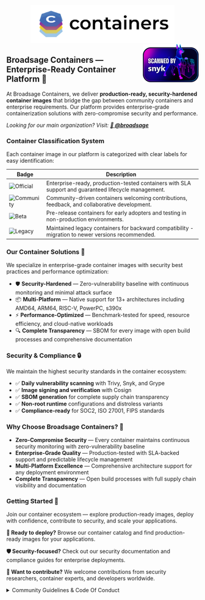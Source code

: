 <p align="center">
  <img src="containers-full-horiz.png" alt="Broadsage Containers" height="100" />
  <img src="scanned-by-snyk.png" alt="Broadsage Containers Scanned by Snyk" height="100" style="float:right;" />
</p>

## Broadsage Containers — Enterprise-Ready Container Platform 🐳

At Broadsage Containers, we deliver **production-ready, security-hardened container images** that bridge the gap between community containers and enterprise requirements. Our platform provides enterprise-grade containerization solutions with zero-compromise security and performance.

*Looking for our main organization? Visit: [**🏢 @broadsage**](https://github.com/broadsage)*

### Container Classification System

Each container image in our platform is categorized with clear labels for easy identification:

| Badge | Description |
|-------|-------------|
| ![Official](https://img.shields.io/badge/container-official-green.svg?colorA=303033&colorB=ff8a2c&label=Broadsage&style=flat) | Enterprise-ready, production-tested containers with SLA support and guaranteed lifecycle management. |
| ![Community](https://img.shields.io/badge/container-community-green.svg?colorA=303033&colorB=28B8A0&label=Broadsage&style=flat) | Community-driven containers welcoming contributions, feedback, and collaborative development. |
| ![Beta](https://img.shields.io/badge/container-beta-green.svg?colorA=303033&colorB=c3cf00&label=Broadsage&style=flat) | Pre-release containers for early adopters and testing in non-production environments. |
| ![Legacy](https://img.shields.io/badge/container-legacy-green.svg?colorA=303033&colorB=D1D1D2&label=Broadsage&style=flat) | Maintained legacy containers for backward compatibility - migration to newer versions recommended. |

### Our Container Solutions 🚀

We specialize in enterprise-grade container images with security best practices and performance optimization:

- 🛡️ **Security-Hardened** — Zero-vulnerability baseline with continuous monitoring and minimal attack surface
- 📦 **Multi-Platform** — Native support for 13+ architectures including AMD64, ARM64, RISC-V, PowerPC, s390x
- ⚡ **Performance-Optimized** — Benchmark-tested for speed, resource efficiency, and cloud-native workloads
- 🔍 **Complete Transparency** — SBOM for every image with open build processes and comprehensive documentation

### Security & Compliance 🔒

We maintain the highest security standards in the container ecosystem:

- ✅ **Daily vulnerability scanning** with Trivy, Snyk, and Grype
- ✅ **Image signing and verification** with Cosign
- ✅ **SBOM generation** for complete supply chain transparency
- ✅ **Non-root runtime** configurations and distroless variants
- ✅ **Compliance-ready** for SOC2, ISO 27001, FIPS standards

### Why Choose Broadsage Containers? 💼

- **Zero-Compromise Security** — Every container maintains continuous security monitoring with zero-vulnerability baseline
- **Enterprise-Grade Quality** — Production-tested with SLA-backed support and predictable lifecycle management
- **Multi-Platform Excellence** — Comprehensive architecture support for any deployment environment
- **Complete Transparency** — Open build processes with full supply chain visibility and documentation

### Getting Started 🚀

Join our container ecosystem — explore production-ready images, deploy with confidence, contribute to security, and scale your applications.

**🐳 Ready to deploy?** Browse our container catalog and find production-ready images for your applications.

**🛡️ Security-focused?** Check out our security documentation and compliance guides for enterprise deployments.

**🤝 Want to contribute?** We welcome contributions from security researchers, container experts, and developers worldwide.

<details>
<summary>Community Guidelines & Code Of Conduct</summary>
<br>
This code of conduct outlines our expectations for all those who participate in our container platform projects and communities, as well as the consequences for unacceptable behaviour. We invite all those who participate to help us create safe and positive experiences for everyone in the container ecosystem.

#### Expected Community Behavior

The following behaviours are expected and requested of all community members:

* Participate in an authentic and active way. In doing so, you contribute to the health and longevity of our container community.
* Exercise consideration, respect and empathy in your speech and actions. Remember, we have all been through different stages of learning container technologies.
* Refrain from demeaning, discriminatory, or harassing behaviour and speech.
* Focus on constructive discussions about container security, performance, and best practices.
* Disagreements on technical approaches are fine, argumentative behaviour or trolling are not.

#### Unacceptable Community Behavior

* Do not perform threats of violence or use violent language directed against another person.
* Do not make jokes of sexist, racist, homophobic, transphobic, ableist or otherwise discriminatory nature, or use language of this nature.
* Do not post or display sexually explicit or violent material.
* Do not post or threaten to post other people's personally identifying information ("doxing").
* Do not make personal insults, particularly those related to gender, sexual orientation, race, religion, or disability.
* Do not engage in sexual attention. This includes, sexualised comments or jokes and sexual advances.
* Do not advocate for, or encourage, any of the above behaviour.

Please take into account that online communities bring together people from many different cultures and backgrounds. It's important to understand that sometimes the combination of cultural differences and online interaction can lead to misunderstandings. That is why having empathy is very important.

#### Reporting Issues

If someone is acting inappropriately or violating this Code of Conduct in any shape or form, and they are not receptive to your feedback or you prefer not to confront them, please reach out to Broadsage Containers via conduct@broadsage.com

#### Consequences of Unacceptable Behaviour

Unacceptable behaviour from any community member will not be tolerated. Anyone asked to stop unacceptable behaviour is expected to comply immediately. If a community member engages in unacceptable behaviour, Broadsage Containers and/or community organisers may take any action they deem appropriate, up to and including a temporary ban or permanent expulsion from the community without warning.

##### License and attribution

The license is based off of The Citizen Code of Conduct is distributed by Stumptown Syndicate under a Creative Commons Attribution-ShareAlike license.

</details>
